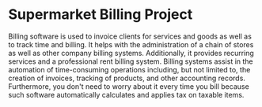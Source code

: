# Supermarket Billing Project

Billing software is used to invoice clients for services and goods as well as to track time and billing. It helps with the administration of a chain of stores as well as other company billing systems. Additionally, it provides recurring services and a professional rent billing system. Billing systems assist in the automation of time-consuming operations including, but not limited to, the creation of invoices, tracking of products, and other accounting records. Furthermore, you don't need to worry about it every time you bill because such software automatically calculates and applies tax on taxable items.
